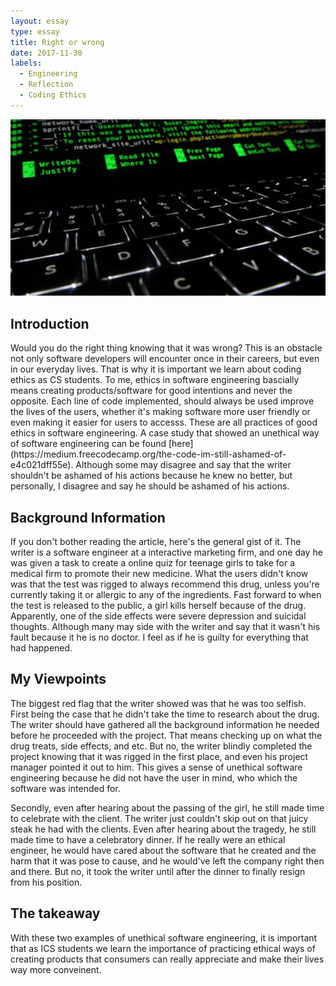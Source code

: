 ```yaml
---
layout: essay
type: essay
title: Right or wrong
date: 2017-11-30
labels:
  - Engineering
  - Reflection
  - Coding Ethics
---
```


<img class="ui centered middle image" src="../images/rightorwrong(1).jpg">	

<h2>Introduction</h2>
  Would you do the right thing knowing that it was wrong? This is an obstacle not only software developers will encounter once in their careers, but even in our everyday lives. That is why it is important we learn about coding ethics as CS students.
  To me, ethics in software engineering bascially means creating products/software for good intentions and never the opposite. Each line of code implemented, should always be used improve the lives of the users, whether it's making software more user friendly
  or even making it easier for users to accesss. These are all practices of good ethics in software engineering. A case study that showed an unethical way of software engineering can be found [here](https://medium.freecodecamp.org/the-code-im-still-ashamed-of-e4c021dff55e). Although some may
  disagree and say that the writer shouldn't be ashamed of his actions because he knew no better, but personally, I disagree and say he should be ashamed of his actions.
  
  <h2>Background Information</h2>
  If you don't bother reading the article, here's the general gist of it. The writer is a software engineer at a interactive marketing firm, and one day he was given a task to create a online quiz for teenage girls to take for a medical firm to promote their new medicine. What the users didn't know was that the test was rigged to always recommend this drug, unless you're currently taking it or allergic to any of the ingredients. Fast forward to when the test is released to the public, a girl kills herself because of the drug. Apparently, one of the side effects were severe depression and suicidal thoughts. Although many may side with the writer and say that it wasn't his fault because it he is no doctor. I feel as if he is guilty for everything that had happened.
   
   <h2>My Viewpoints</h2>
   The biggest red flag that the writer showed was that he was too selfish. First being the case that he didn't take the time to research about the drug. The writer should have gathered all the background information he needed before he proceeded with the project. That means checking up on what the drug treats, side effects, and etc. But no, the writer blindly completed the project knowing that it was rigged in the first place, and even his project manager pointed it out to him. This gives a sense of unethical software engineering because he did not have the user in mind, who which the software was intended for.
   
   Secondly, even after hearing about the passing of the girl, he still made time to celebrate with the client. The writer just couldn't skip out on that juicy steak he had with the clients. Even after hearing about the tragedy, he still made time to have a celebratory dinner. If he really were an ethical engineer, he would have cared about the software that he created and the harm that it was pose to cause, and he would've left the company right then and there. But no, it took the writer until after the dinner to finally resign from his position.
   
   <h2>The takeaway</h2>
   With these two examples of unethical software engineering, it is important that as ICS students we learn the importance of practicing ethical ways of creating products that consumers can really appreciate and make their lives way more conveinent.

